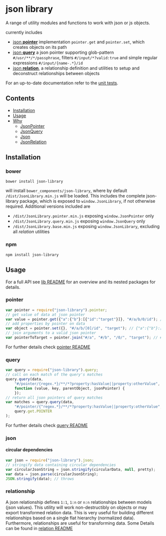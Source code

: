 # json library

A range of utility modules and functions to work with json or js objects.

currently includes

- [json **pointer**]("https://github.com/sagold/json-library/tree/master/lib/pointer") implementation `pointer.get` and `pointer.set`, which creates objects on its path
- [json **query**]("https://github.com/sagold/json-library/tree/master/lib/query") a json pointer supporting glob-pattern `#/usr/**/*/passphrase`, filters
`#/input/*?valid:true` and simple regular expressions `#/input/{name-.*}/id`
- [json **relation**]("https://github.com/sagold/json-library/tree/master/lib/relation"), a relationship definition and utilities to setup and deconstruct relationships
between objects


For an up-to-date documentation refer to the [unit tests]("https://github.com/sagold/json-library/tree/master/test/unit").


## Contents

- [Installation](#installation)
- [Usage](#usage)
- [Why](#why)
	- [JsonPointer](#pointer)
	- [JsonQuery](#query)
	- [Json](#json)
	- [JsonRelation](#relation)


## Installation

### bower

`bower install json-library`

will install `bower_components/json-library`, where by default `/dist/JsonLibrary.min.js` will be loaded. This includes the complete json-library package, which is exposed to `window.JsonLibrary`, if not otherwise required. Additional versions included are

- `/dist/JsonLibrary.pointer.min.js` exposing `window.JsonPointer` only
- `/dist/JsonLibrary.query.min.js` exposing `window.JsonQuery` only
- `/dist/JsonLibrary.base.min.js` exposing `window.JsonLibrary`, excluding all _relation_ utilities

### npm

`npm install json-library`


## Usage

For a full API see [lib README](https://github.com/sagold/json-library/tree/master/lib) for an overview and its nested packages for details.


### pointer

```js
var pointer = require("json-library").pointer;
// get value of data at json pointer
var value = pointer.get({"a":{"b"}:[{"id":"target"}]}, "#/a/b/0/id"); // target
// add properties by pointer on data
var object = pointer.set({}, "#/a/b/[0]/id", "target"); // {"a":{"b"}:[{"id":"target"}]}
// join arguments to a valid json pointer
var pointerToTarget = pointer.join("#/a", "#/b", "/0/", "target"); // #/a/b/0/target
```

For further details check [pointer README](https://github.com/sagold/json-library/tree/master/lib/pointer)


### query

```js
var query = require("json-library").query;
// call on each match of the query's matches
query.query(data,
	"#/pointer/{regex.*}/**/*?property:hasValue||property:otherValue",
	function (value, key, parentObject, jsonPointer) {
	});
// return all json pointers of query matches
var matches = query.query(data,
	"#/pointer/{^regex.*}/**/*?property:hasValue||property:otherValue",
	query.get.POINTER
);
```

For further details check [query README](https://github.com/sagold/json-library/tree/master/lib/query)


### json

#### circular dependencies

```js
var json = require("json-library").json;
// stringify data containing circular dependencies
var circularJsonString = json.stringify(circularData, null, pretty);
var data = json.parse(circularJsonString);
JSON.stringify(data); // throws
```

### relationship

A json relationship defines `1:1`, `1:n` or `n:n` relationships between models (json values). This utility will work
non-destructibly on objects or may export transformed relation data. This is very useful for building different
relationships based on a single flat hierarchy (normalized data). Furthermore, relationships are useful for
transforming data. Some Details can be found in
[relation README](https://github.com/sagold/json-library/tree/master/lib/relation)

